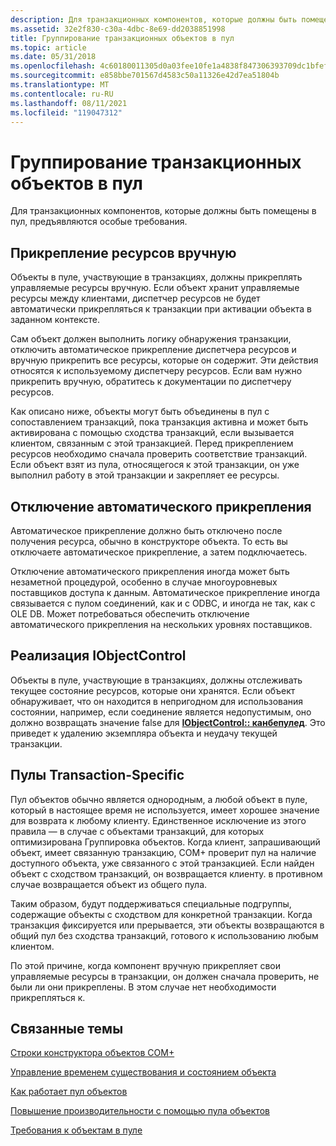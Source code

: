 ```yaml
---
description: Для транзакционных компонентов, которые должны быть помещены в пул, предъявляются особые требования.
ms.assetid: 32e2f830-c30a-4dbc-8e69-dd2038851998
title: Группирование транзакционных объектов в пул
ms.topic: article
ms.date: 05/31/2018
ms.openlocfilehash: 4c60180011305d0a03fee10fe1a4838f847306393709dc1bfef39f0ea8f69e18
ms.sourcegitcommit: e858bbe701567d4583c50a11326e42d7ea51804b
ms.translationtype: MT
ms.contentlocale: ru-RU
ms.lasthandoff: 08/11/2021
ms.locfileid: "119047312"
---
```

# <a name="pooling-transactional-objects"></a>Группирование транзакционных объектов в пул

Для транзакционных компонентов, которые должны быть помещены в пул, предъявляются особые требования.

## <a name="manually-enlisting-resources"></a>Прикрепление ресурсов вручную

Объекты в пуле, участвующие в транзакциях, должны прикреплять управляемые ресурсы вручную. Если объект хранит управляемые ресурсы между клиентами, диспетчер ресурсов не будет автоматически прикрепляться к транзакции при активации объекта в заданном контексте.

Сам объект должен выполнить логику обнаружения транзакции, отключить автоматическое прикрепление диспетчера ресурсов и вручную прикрепить все ресурсы, которые он содержит. Эти действия относятся к используемому диспетчеру ресурсов. Если вам нужно прикрепить вручную, обратитесь к документации по диспетчеру ресурсов.

Как описано ниже, объекты могут быть объединены в пул с сопоставлением транзакций, пока транзакция активна и может быть активирована с помощью сходства транзакций, если вызывается клиентом, связанным с этой транзакцией. Перед прикреплением ресурсов необходимо сначала проверить соответствие транзакций. Если объект взят из пула, относящегося к этой транзакции, он уже выполнил работу в этой транзакции и закрепляет ее ресурсы.

## <a name="turning-off-automatic-enlistment"></a>Отключение автоматического прикрепления

Автоматическое прикрепление должно быть отключено после получения ресурса, обычно в конструкторе объекта. То есть вы отключаете автоматическое прикрепление, а затем подключаетесь.

Отключение автоматического прикрепления иногда может быть незаметной процедурой, особенно в случае многоуровневых поставщиков доступа к данным. Автоматическое прикрепление иногда связывается с пулом соединений, как и с ODBC, и иногда не так, как с OLE DB. Может потребоваться обеспечить отключение автоматического прикрепления на нескольких уровнях поставщиков.

## <a name="implementing-iobjectcontrol"></a>Реализация IObjectControl

Объекты в пуле, участвующие в транзакциях, должны отслеживать текущее состояние ресурсов, которые они хранятся. Если объект обнаруживает, что он находится в непригодном для использования состоянии, например, если соединение является недопустимым, оно должно возвращать значение false для [**IObjectControl:: канбепулед**](/windows/desktop/api/ComSvcs/nf-comsvcs-iobjectcontrol-canbepooled). Это приведет к удалению экземпляра объекта и неудачу текущей транзакции.

## <a name="transaction-specific-pools"></a>Пулы Transaction-Specific

Пул объектов обычно является однородным, а любой объект в пуле, который в настоящее время не используется, имеет хорошее значение для возврата к любому клиенту. Единственное исключение из этого правила — в случае с объектами транзакций, для которых оптимизирована Группировка объектов. Когда клиент, запрашивающий объект, имеет связанную транзакцию, COM+ проверит пул на наличие доступного объекта, уже связанного с этой транзакцией. Если найден объект с сходством транзакций, он возвращается клиенту. в противном случае возвращается объект из общего пула.

Таким образом, будут поддерживаться специальные подгруппы, содержащие объекты с сходством для конкретной транзакции. Когда транзакция фиксируется или прерывается, эти объекты возвращаются в общий пул без сходства транзакций, готового к использованию любым клиентом.

По этой причине, когда компонент вручную прикрепляет свои управляемые ресурсы в транзакции, он должен сначала проверить, не были ли они прикреплены. В этом случае нет необходимости прикрепляться к.

## <a name="related-topics"></a>Связанные темы

<dl> <dt>

[Строки конструктора объектов COM+](com--object-constructor-strings.md)
</dt> <dt>

[Управление временем существования и состоянием объекта](controlling-object-lifetime-and-state.md)
</dt> <dt>

[Как работает пул объектов](how-object-pooling-works.md)
</dt> <dt>

[Повышение производительности с помощью пула объектов](improving-performance-with-object-pooling.md)
</dt> <dt>

[Требования к объектам в пуле](requirements-for-poolable-objects.md)
</dt> </dl>

 

 



